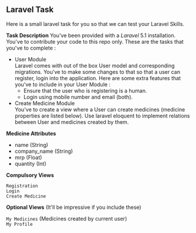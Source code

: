 ## Laravel Task

Here is a small laravel task for you so that we can test your Laravel Skills.

**Task Description**
You've been provided with a _Laravel_ 5.1 installation. You've to contribute your code to this repo only.
These are the tasks that you've to complete : 
- User Module<br>
  Laravel comes with out of the box User model and corresponding migrations. You've to make some changes to that so that a user can register, login into the application. Here are some extra features that you've to include in your User Module :
  * Ensure that the user who is registering is a human.
  * Login using mobile number and email (both).
- Create Medicine Module<br>
  You've to create a view where a User can create medicines (medicine properties are listed below). Use laravel eloquent to implement relations between User and medicines created by them. 

**Medicine Attributes**
- name (String)
- company_name (String)
- mrp (Float)
- quantity (Int)
  
**Compulsory Views**

`Registration`<br>
`Login`<br>
`Create Medicine`<br>

**Optional Views** (It'll be impressive if you include these)<br>

`My Medicines` (Medicines created by current user)<br>
`My Profile`<br>